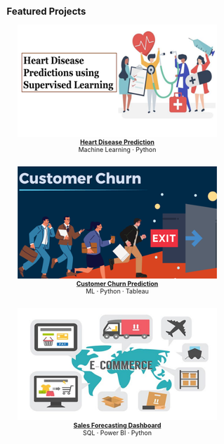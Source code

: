 ## Featured Projects

<div style="text-align: center; margin-bottom: 30px;">
  <a href="projects/heart-disease-prediction.md">
    <img src="images/Heart.png?raw=true" style="width: 700px; max-width: 90%; height: auto;"/>
    <br><b>Heart Disease Prediction</b>
  </a><br>
  Machine Learning · Python
</div>

<div style="text-align: center; margin-bottom: 30px;">
  <a href="projects/customer-churn-prediction.md">
    <img src="images/CustomerChurn.png?raw=true" style="width: 700px; max-width: 90%; height: auto;"/>
    <br><b>Customer Churn Prediction</b>
  </a><br>
  ML · Python · Tableau
</div>

<div style="text-align: center; margin-bottom: 30px;">
  <a href="projects/sales-forecasting.md">
    <img src="images/E-Commerce.png?raw=true" style="width: 700px; max-width: 90%; height: auto;"/>
    <br><b>Sales Forecasting Dashboard</b>
  </a><br>
  SQL · Power BI · Python
</div>
